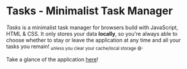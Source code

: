 # Tasks - Minimalist Task Manager

<i>Tasks</i> is a minimalist task manager for browsers build with JavaScript, HTML & CSS. It only stores your data <b>locally</b>, so you're always able to choose whether to stay or leave the application at any time and all your tasks you remain! <sub>unless you clear your cache/local storage 😅</sub>.

Take a glance of the application <a href="https://pzzzl.github.io/tasks/">here</a>!
